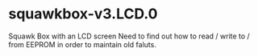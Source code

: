 # squawkbox-v3.LCD.0
Squawk Box with an LCD screen
Need to find out how to read / write to / from EEPROM in order to maintain old faluts. 
